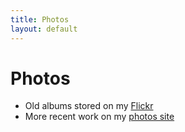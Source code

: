 ```yaml
---
title: Photos
layout: default
---
```


# Photos

* Old albums stored on my [Flickr](https://www.flickr.com/photos/georgemblack/albums)
* More recent work on my [photos site](https://photos.georgeblack.me)
